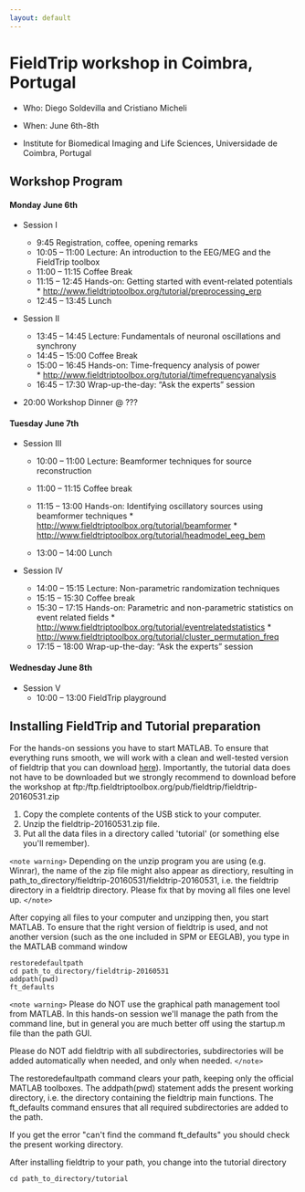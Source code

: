 ```yaml
---
layout: default
---
```


# FieldTrip workshop in Coimbra, Portugal


*  Who: Diego Soldevilla and Cristiano Micheli

*  When: June 6th-8th 

*  Institute for Biomedical Imaging and Life Sciences, Universidade de Coimbra, Portugal
 
## Workshop Program

####  Monday June 6th

*  Session I
    * 9:45			Registration, coffee, opening remarks
    * 10:05 – 11:00		Lecture: An introduction to the EEG/MEG and the FieldTrip toolbox 
    * 11:00 – 11:15		Coffee Break
    * 11:15 – 12:45 Hands-on: Getting started with event-related potentials 
          * http://www.fieldtriptoolbox.org/tutorial/preprocessing_erp
    * 12:45 – 13:45		Lunch


*  Session II
    * 13:45 – 14:45		Lecture: Fundamentals of neuronal oscillations and  synchrony
    * 14:45 – 15:00   	Coffee Break
    * 15:00 – 16:45		Hands-on: Time-frequency analysis of power       
          * http://www.fieldtriptoolbox.org/tutorial/timefrequencyanalysis
    * 16:45 – 17:30		Wrap-up-the-day: “Ask the experts” session
    

*  20:00			Workshop Dinner @ ???

#### Tuesday June 7th

*  Session III
    * 10:00 – 11:00		Lecture: Beamformer techniques for source reconstruction
    * 11:00 – 11:15		Coffee break
    * 11:15 – 13:00		Hands-on: Identifying oscillatory sources using beamformer techniques
          * http://www.fieldtriptoolbox.org/tutorial/beamformer
          * http://www.fieldtriptoolbox.org/tutorial/headmodel_eeg_bem


    * 13:00 – 14:00		Lunch


*  Session IV
    * 14:00 – 15:15		Lecture: Non-parametric randomization techniques
    * 15:15 – 15:30		Coffee break
    * 15:30 – 17:15	Hands-on: Parametric and non-parametric statistics on event related fields
          * http://www.fieldtriptoolbox.org/tutorial/eventrelatedstatistics
          * http://www.fieldtriptoolbox.org/tutorial/cluster_permutation_freq
    * 17:15 – 18:00		Wrap-up-the-day: “Ask the experts” session

    


#### Wednesday June 8th

*  Session V
    * 10:00 – 13:00		FieldTrip playground

## Installing FieldTrip and Tutorial preparation

For the hands-on sessions you have to start MATLAB. To ensure that
everything runs smooth, we will work with a clean and well-tested
version of fieldtrip that you can download [ here](https://www.dropbox.com/sh/4kvs5hvwkjqp07v/AAApX5HS-iilo5xvyH9y9IpTa?dl=0 )). Importantly, the tutorial data does not have to be
downloaded but we strongly recommend to download before the workshop  at ftp:/ftp.fieldtriptoolbox.org/pub/fieldtrip/fieldtrip-20160531.zip 

 1.  Copy the complete contents of the USB stick to your computer.
 2.  Unzip the fieldtrip-20160531.zip file. 
 3.  Put all the data files in a directory called 'tutorial' (or something else you'll remember).

`<note warning>`
Depending on the unzip program you are using (e.g. Winrar), the name
of the zip file might also appear as directiory, resulting in
path_to_directory/fieldtrip-20160531/fieldtrip-20160531, i.e. the
fieldtrip directory in a fieldtrip directory. Please fix that by
moving all files one level up.
`</note>`

After copying all files to your computer and unzipping then, you start MATLAB. To ensure that the right version of fieldtrip is used, and not another version (such as the one included in SPM or EEGLAB), you type in the MATLAB command window


    restoredefaultpath
    cd path_to_directory/fieldtrip-20160531
    addpath(pwd)
    ft_defaults

`<note warning>`
Please do NOT use the graphical path management tool from MATLAB. In this hands-on session we'll manage the path from the command line, but in general you are much better off using the startup.m file than the path GUI.

Please do NOT add fieldtrip with all subdirectories, subdirectories will be added automatically when needed, and only when needed.
`</note>`

The restoredefaultpath command clears your path, keeping only the
official MATLAB toolboxes. The addpath(pwd) statement adds the
present working directory, i.e. the directory containing the fieldtrip
main functions. The ft_defaults command ensures that all required
subdirectories are added to the path.

If you get the error "can't find the command ft_defaults" you should check the present working directory. 

After installing fieldtrip to your path, you change into the tutorial directory

    cd path_to_directory/tutorial
    
